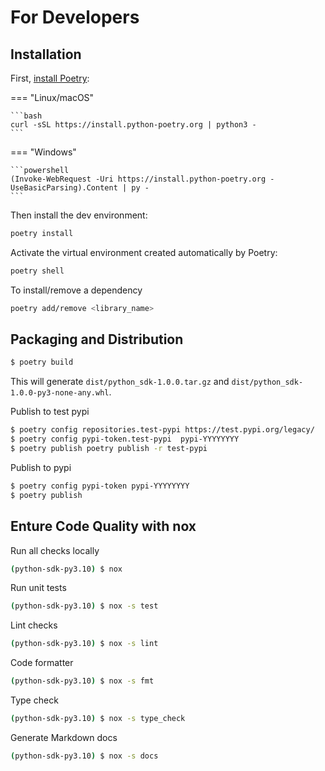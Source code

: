 # For Developers

## Installation

First, [install Poetry](https://python-poetry.org/docs/#installation):

=== "Linux/macOS"

    ```bash
    curl -sSL https://install.python-poetry.org | python3 -
    ```

=== "Windows"

    ```powershell
    (Invoke-WebRequest -Uri https://install.python-poetry.org -UseBasicParsing).Content | py -
    ```

Then install the dev environment:

```bash
poetry install
```

Activate the virtual environment created automatically by Poetry:

```bash
poetry shell
```

To install/remove a dependency

```bash
poetry add/remove <library_name>
```

## Packaging and Distribution

```bash
$ poetry build
```

This will generate `dist/python_sdk-1.0.0.tar.gz` and `dist/python_sdk-1.0.0-py3-none-any.whl`.

Publish to test pypi

```bash
$ poetry config repositories.test-pypi https://test.pypi.org/legacy/
$ poetry config pypi-token.test-pypi  pypi-YYYYYYYY
$ poetry publish poetry publish -r test-pypi
```

Publish to pypi

```bash
$ poetry config pypi-token pypi-YYYYYYYY
$ poetry publish
```

## Enture Code Quality with nox

Run all checks locally

```bash
(python-sdk-py3.10) $ nox
```

Run unit tests

```bash
(python-sdk-py3.10) $ nox -s test
```

Lint checks

```bash
(python-sdk-py3.10) $ nox -s lint
```

Code formatter

```bash
(python-sdk-py3.10) $ nox -s fmt
```

Type check

```bash
(python-sdk-py3.10) $ nox -s type_check
```

Generate Markdown docs

```bash
(python-sdk-py3.10) $ nox -s docs
```

